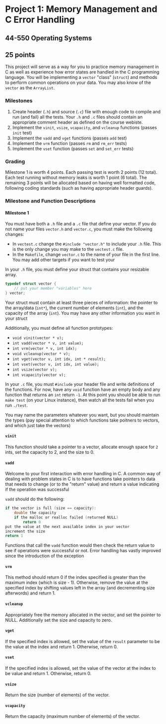 # Project 1: Memory Management and C Error Handling

## 44-550 Operating Systems

## 25 points

This project will serve as a way for you to practice memory management in C as well as experience how error states are handled in the C programming language.  You will be implementing a `vector` "class" (`struct`) and methods to perform common operations on your data.  You may also know of the `vector` as the `ArrayList`.

### Milestones

1. Create header (`.h`) and source (`.c`) file with enough code to compile and run (and fail) all the tests.  Your `.h` and `.c` files should contain an appropriate comment header as defined on the course webiste.
2. Implement the `vinit`, `vsize`, `vcapacity`, and `vcleanup` functions (passes `init` test)
3. Implement the `vadd` and `vget` functions (passes `add` test)
4. Implement the `vrm` function (passes `rm` and `rm_err` tests)
5. Implement the `vset` function (passes `set` and `set_err` tests)

### Grading

Milestone 1 is worth 4 points.  Each passing test is worth 2 points (12 total).  Each test running without memory leaks is worth 1 point (6 total).  The remaining 3 points will be allocated based on having well formatted code, following coding standards (such as having appropriate header guards).

### Milestone and Function Descriptions

#### Milestone 1
You must have both a `.h` file and a `.c` file that define your vector.  If you do not name your files `vector.h` and `vector.c`, you must make the following changes:

* In `vectest.c` change the `#include "vector.h"` to include your `.h` file.  This is the only change you may make to the `vectest.c` file.
* In the `Makefile`, change `vector.c` to the name of your file in the first line.  You may add other targets if you want to test your 

In your `.h` file, you must define your struct that contains your resizable array.  

```c
typedef struct vector {
	// put your member "variables" here
} vector;
```

Your struct must contain at least three pieces of information: the pointer to the array/data (`int*`), the current number of elements (`int`), and the capacity of the array (`int`).  You may have any other information you want in your struct

Additionally, you must define all function prototypes:
* `void vinit(vector * v);`
* `int vadd(vector * v, int value);`
* `int vrm(vector * v, int idx);`
* `void vcleanup(vector * v);`
* `int vget(vector v, int idx, int * result);`
* `int vset(vector v, int idx, int value);`
* `int vsize(vector v);`
* `int vcapacity(vector v);`

In your `.c` file, you must `#include` your header file and write definitions of the functions.  For now, have any `void` function have an empty body and any function that returns an `int` return `-1`.  At this point you should be able to run `make test` (on your Linux instance), then watch all the tests fail when you run `./test`.

You may name the parameters whatever you want, but you should maintain the types (pay special attention to which functions take poitners to vectors, and which just take the vectors)

#### `vinit`

This function should take a pointer to a vector, allocate enough space for `2` ints, set the capacity to 2, and the size to 0.

#### `vadd`

Welcome to your first interaction with error handling in C.  A common way of dealing with problem states in C is to have functions take pointers to data that needs to change (or to the "return" value) and return a value indicating if the operation was successful

`vadd` should do the following:

```c
if the vector is full (size == capacity):
    double the capacity
    if the malloc or realloc failed (returned NULL)
        return 0
put the value at the next available index in your vector
increment the size
return 1
```

Functions that call the `vadd` function would then check the return value to see if operations were successful or not.  Error handling has vastly improved since the introduction of the exception

#### `vrm`

This method should return 0 if the index specified is greater than the maximum index (which is size - 1).  Otherwise, remove the value at the specified index by shifting values left in the array (and decrementing size afterwords) and return 1.

#### `vcleanup`

Appropriately free the memory allocated in the vector, and set the pointer to NULL.  Additionally set the size and capacity to zero.

#### `vget`

If the specified index is allowed, set the value of the `result` parameter to be the value at the index and return 1.  Otherwise, return 0.

#### `vset`

If the specified index is allowed, set the value of the vector at the index to be value and return 1.  Otherwise, return 0.

#### `vsize`

Return the size (number of elements) of the vector.

#### `vcapacity`

Return the capacity (maximum number of elements) of the vector.